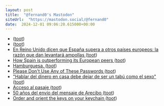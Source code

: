```yaml
---
layout: post
title:  "@fernand0's Mastodon"
siteUrl:  "https://mastodon.social/@fernand0"
date:  2024-12-01 09:06:20.615000+00:00
---
```

*  [ ](https://social.hispabot.freemyip.com/@hispa) ([toot](https://mastodon.social/@fernand0/113576770313345760))
*  [ ](https://mastodon.social/users/fernand0/statuses/113576092160243584/activity) ([toot](https://mastodon.social/users/fernand0/statuses/113576092160243584/activity))
*  [En Reino Unido dicen que España supera a otros países europeos: la razón que dan levantará ampollas ](https://www.huffingtonpost.es/virales/en-reino-unido-dicen-espana-supera-otros-paises-europeos-razon-dan-levantara-ampollas.htm) ([toot](https://mastodon.social/@fernand0/113575957934168860))
*  [How Spain is outperforming its European peers ](https://www.thetimes.com/business-money/economics/article/how-spain-is-outperforming-its-european-peers-f0stljzc) ([toot](https://mastodon.social/@fernand0/113575254241616509))
*  [Hamburguesa. ](https://avecesunafoto.wordpress.com/2024/11/30/hamburguesa-4) ([toot](https://mastodon.social/@fernand0/113573326553102934))
*  [Please Don't Use Any of These Passwords ](https://lifehacker.com/tech/the-weakest-passwords-people-often-us) ([toot](https://mastodon.social/@fernand0/113573300212950031))
*  ["Hablar del dinero en casa debe  dejar de ser un tabú como el sexo" ](https://www.elperiodicodearagon.com/aragon/2024/11/25/hablar-dinero-casa-debe-tabu-112036049.htm) ([toot](https://mastodon.social/@fernand0/113573141402712038))
*  [Acceso al pasaje ](https://www.flickr.com/photos/fernand0/54148875468) ([toot](https://mastodon.social/@fernand0/113572826531182749))
*  [50 años del envío del mensaje de Arecibo ](https://www.microsiervos.com/archivo/ciencia/50-snos-envio-mensaje-arecibo.htm) ([toot](https://mastodon.social/@fernand0/113572747644734274))
*  [Order and orient the keys on your keychain ](https://practicalbetterments.com/order-and-orient-the-keys-on-your-keychain) ([toot](https://mastodon.social/@fernand0/113572548218811237))
